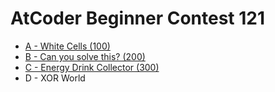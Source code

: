 # AtCoder Beginner Contest 121
* [A - White Cells (100)](./A-White_Cells.md)
* [B - Can you solve this? (200)](./B-Can_you_solve_this.md)
* [C - Energy Drink Collector (300)](./C-Energy_Drink_Collector.md)
* D - XOR World
